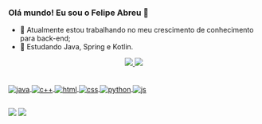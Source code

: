 ### Olá mundo! Eu sou o Felipe Abreu 👋

- 🔭 Atualmente estou trabalhando no meu crescimento de conhecimento para back-end;
- 🌱 Estudando Java, Spring e Kotlin.

<div align="center">
  <a href="https://github.com/felipe-abreu">
  <img height="auto" width="auto" src="https://github-readme-stats.vercel.app/api?username=felipe-abreu&show_icons=true&theme=gotham&include_all_commits=true&count_private=true"/>
  <img height="auto" width="auto" src="https://github-readme-stats.vercel.app/api/top-langs/?username=felipe-abreu&layout=compact&langs_count=7&theme=gotham"/>
</div>
<div style="display: inline_block"><br>

<div style="display: inline_block"><br>
  <img align="center" alt="java" height="auto" width="auto" src="https://img.shields.io/badge/Java-ED8B00?style=for-the-badge&logo=java&logoColor=white">
  <img align="center" alt="c++" height="auto" width="auto"  src="https://img.shields.io/badge/C%2B%2B-00599C?style=for-the-badge&logo=c%2B%2B&logoColor=white">
  <img align="center" alt="html" height="auto" width="auto"  src="https://img.shields.io/badge/HTML-239120?style=for-the-badge&logo=html5&logoColor=white">
  <img align="center" alt="css" height="auto" width="auto"  src="https://img.shields.io/badge/CSS-239120?&style=for-the-badge&logo=css3&logoColor=white">
  <img align="center" alt="python" height="auto" width="auto"  src="https://img.shields.io/badge/Python-14354C?style=for-the-badge&logo=python&logoColor=white">
  <img align="center" alt="js" height="auto" width="auto"  src="https://img.shields.io/badge/JavaScript-323330?style=for-the-badge&logo=javascript&logoColor=F7DF1E">
    
</div>

##

<div> 
  <a href = "mailto:abreumiranda1@gmail.com"><img src="https://img.shields.io/badge/-Gmail-%23333?style=for-the-badge&logo=gmail&logoColor=white" target="_blank"></a>
  <a href="https://www.linkedin.com/in/felipe-abreu" target="_blank"><img src="https://img.shields.io/badge/-LinkedIn-%230077B5?style=for-the-badge&logo=linkedin&logoColor=white" target="_blank"></a> 
  
</div>
